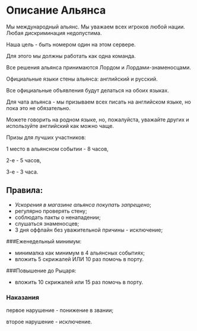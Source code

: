 # Описание Альянса

Мы международный альянс. Мы уважаем всех игроков любой нации.
Любая дискриминация недопустима.

Наша цель - быть номером один на этом сервере.

Для этого мы должны работать как одна команда.

Все решения альянса принимаются Лордом и Лордами-знаменосцами.

Официальные языки стены альянса: английский и русский.

Все официальные объявления будут делаться на обоих языках.

Для чата альянса - мы призываем всех писать на английском языке, но пока это не обязательно.

Можете говорить на родном языке, но, пожалуйста, уважайте других и используйте английский как можно чаще.



Призы для лучших участников:

1 место в альянсном событии - 8 часов,

2-е - 5 часов,

3-е - 3 часа.


## Правила:
- *Ускорения в магазине альянса покупать запрещено*;
- регулярно проверять стену;
- соблюдать пакты о ненападении;
- слушаться знаменосцев;
- 3 дня оффлайн без уважительной причины - исключение;

###Еженедельный минимум:
- минималка как минимум в 4 альянсных событиях;
- вложить 5 скрижалей ИЛИ 10 раз помочь в порту.

###Повышение до Рыцаря:
 - вложить 10 скрижалей или 15 раз помочь в порту.

### Наказания

первое нарушение - понижение в звании;

второе нарушение - исключение.
